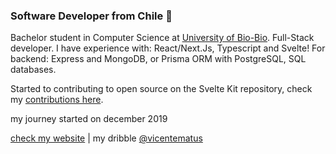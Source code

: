 ### Software Developer from Chile  🐲

Bachelor student in Computer Science at [University of Bio-Bio](https://www.ubiobio.cl/w/). Full-Stack developer. I have experience with:  React/Next.Js, Typescript and Svelte! For backend: Express and MongoDB, or Prisma ORM with PostgreSQL, SQL databases.

Started to contributing to open source on the Svelte Kit repository, check my [contributions here](https://gist.github.com/vicentematus/d89f23d0611581acb6d417bc88de6e0b).

my journey started on december 2019

[check my website](https://www.vicentematus.cl/) | my dribble [@vicentematus](https://dribbble.com/vicentematus)

